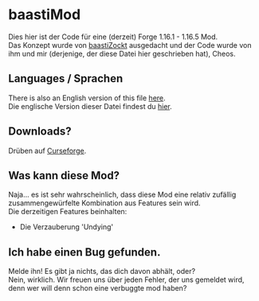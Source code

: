 # baastiMod

Dies hier ist der Code für eine (derzeit) Forge 1.16.1 - 1.16.5 Mod.<br>
Das Konzept wurde von [baastiZockt](https://www.youtube.com/c/baastiZockt/) ausgedacht und der Code wurde von ihm und mir (derjenige, der diese Datei hier geschrieben hat), Cheos.

## Languages / Sprachen

There is also an English version of this file [here](README.md).<br>
Die englische Version dieser Datei findest du [hier](README.md).

## Downloads?

Drüben auf [Curseforge](https://www.curseforge.com/minecraft/mc-mods/baastimod).

## Was kann diese Mod?

Naja... es ist sehr wahrscheinlich, dass diese Mod eine relativ zufällig zusammengewürfelte Kombination aus Features sein wird.<br>
Die derzeitigen Features beinhalten:
* Die Verzauberung 'Undying'

## Ich habe einen Bug gefunden.

Melde ihn! Es gibt ja nichts, das dich davon abhält, oder?<br>
Nein, wirklich. Wir freuen uns über jeden Fehler, der uns gemeldet wird, denn wer will denn schon eine verbuggte mod haben?
